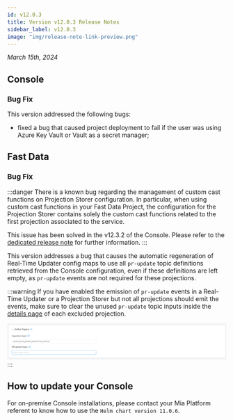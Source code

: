 ```yaml
---
id: v12.0.3
title: Version v12.0.3 Release Notes
sidebar_label: v12.0.3
image: "img/release-note-link-preview.png"
---
```


_March 15th, 2024_

## Console

### Bug Fix

This version addressed the following bugs:

* fixed a bug that caused project deployment to fail if the user was using Azure Key Vault or Vault as a secret manager;

## Fast Data

### Bug Fix

:::danger
There is a known bug regarding the management of custom cast functions on Projection Storer configuration. In particular, when using custom cast functions in your Fast Data Project, the configuration for the Projection Storer contains solely the custom cast functions related to the first projection associated to the service.

This issue has been solved in the v12.3.2 of the Console. Please refer to the [dedicated release note](/docs/12.x.x/release-notes/v12.3.2) for further information.
:::

This version addresses a bug that causes the automatic regeneration of Real-Time Updater config maps to use all `pr-update` topic definitions retrieved from the Console configuration, even if these definitions are left empty, as `pr-update` events are not required for these projections.

:::warning
If you have enabled the emission of `pr-update` events in a Real-Time Updater or a Projection Storer but not all projections should emit the events, make sure to clear the unused `pr-update` topic inputs inside the [details page](/docs/12.x.x/fast_data/configuration/projections#pr-update-topic) of each excluded projection.

![Kafka Topics section inside Projection details page](./img/kafka_topics_projection_page.png)
:::

## How to update your Console

For on-premise Console installations, please contact your Mia Platform referent to know how to use the `Helm chart version 11.0.6`.
